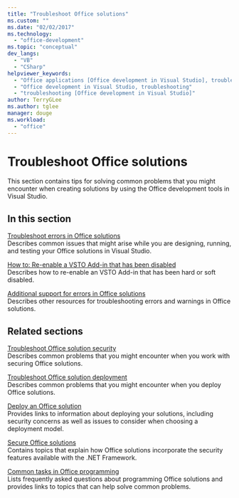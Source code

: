 ```yaml
---
title: "Troubleshoot Office solutions"
ms.custom: ""
ms.date: "02/02/2017"
ms.technology: 
  - "office-development"
ms.topic: "conceptual"
dev_langs: 
  - "VB"
  - "CSharp"
helpviewer_keywords: 
  - "Office applications [Office development in Visual Studio], troubleshooting"
  - "Office development in Visual Studio, troubleshooting"
  - "troubleshooting [Office development in Visual Studio]"
author: TerryGLee
ms.author: tglee
manager: douge
ms.workload: 
  - "office"
---
```

# Troubleshoot Office solutions
  This section contains tips for solving common problems that you might encounter when creating solutions by using the Office development tools in Visual Studio.  
  
## In this section  
 [Troubleshoot errors in Office solutions](../vsto/troubleshooting-errors-in-office-solutions.md)  
 Describes common issues that might arise while you are designing, running, and testing your Office solutions in Visual Studio.  
  
 [How to: Re-enable a VSTO Add-in that has been disabled](../vsto/how-to-re-enable-a-vsto-add-in-that-has-been-disabled.md)  
 Describes how to re-enable an VSTO Add-in that has been hard or soft disabled.  
  
 [Additional support for errors in Office solutions](../vsto/additional-support-for-errors-in-office-solutions.md)  
 Describes other resources for troubleshooting errors and warnings in Office solutions.  
  
## Related sections  
 [Troubleshoot Office solution security](../vsto/troubleshooting-office-solution-security.md)  
 Describes common problems that you might encounter when you work with securing Office solutions.  
  
 [Troubleshoot Office solution deployment](../vsto/troubleshooting-office-solution-deployment.md)  
 Describes common problems that you might encounter when you deploy Office solutions.  
  
 [Deploy an Office solution](../vsto/deploying-an-office-solution.md)  
 Provides links to information about deploying your solutions, including security concerns as well as issues to consider when choosing a deployment model.  
  
 [Secure Office solutions](../vsto/securing-office-solutions.md)  
 Contains topics that explain how Office solutions incorporate the security features available with the .NET Framework.  
  
 [Common tasks in Office programming](../vsto/common-tasks-in-office-programming.md)  
 Lists frequently asked questions about programming Office solutions and provides links to topics that can help solve common problems.  
  
  